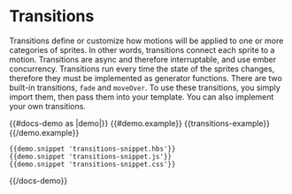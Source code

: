 # Transitions

Transitions define or customize how motions will be applied to one or more categories of sprites. In other words, transitions connect each sprite to a motion. Transitions are async and therefore interruptable, and use ember concurrency. Transitions run every time the state of the sprites changes, therefore they must be implemented as generator functions. There are two built-in transitions, `fade` and `moveOver`. To use these transitions, you simply import them, then pass them into your template. You can also implement your own transitions. 


{{#docs-demo as |demo|}}
    {{#demo.example}}
      {{transitions-example}}
    {{/demo.example}}

    {{demo.snippet 'transitions-snippet.hbs'}}
    {{demo.snippet 'transitions-snippet.js'}}
    {{demo.snippet 'transitions-snippet.css'}}
{{/docs-demo}}




